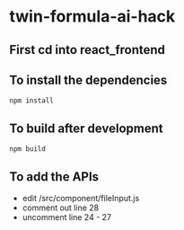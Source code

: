 # twin-formula-ai-hack
## First cd into react_frontend

## To install the dependencies
`npm install`

## To build after development
`npm build`

## To add the APIs
- edit /src/component/fileInput.js
- comment out line 28
- uncomment line 24 - 27
